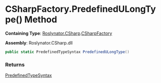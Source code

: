# CSharpFactory\.PredefinedULongType\(\) Method

**Containing Type**: [Roslynator.CSharp](../../README.md)\.[CSharpFactory](../README.md)

**Assembly**: Roslynator\.CSharp\.dll

```csharp
public static PredefinedTypeSyntax PredefinedULongType()
```

### Returns

[PredefinedTypeSyntax](https://docs.microsoft.com/en-us/dotnet/api/microsoft.codeanalysis.csharp.syntax.predefinedtypesyntax)

